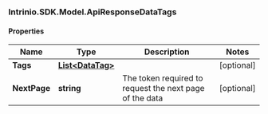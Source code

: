 ### Intrinio.SDK.Model.ApiResponseDataTags
#### Properties

Name | Type | Description | Notes
------------ | ------------- | ------------- | -------------
**Tags** | [**List&lt;DataTag&gt;**](DataTag.md) |  | [optional] 
**NextPage** | **string** | The token required to request the next page of the data | [optional] 

